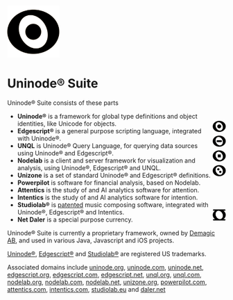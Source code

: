 <img src="uninode400sq.png" alt="Uninode logotype" height="120" width="120"/>

# Uninode® Suite

Uninode® Suite consists of these parts
* <div><strong>Uninode®</strong> is a framework for global type definitions and object identities, like Unicode for objects.<img src="uninode400sq.png" alt="Uninode logotype" height="30" width="30" align="right"/></div>
* <div><strong>Edgescript®</strong> is a general purpose scripting language, integrated with Uninode®.<img src="edgescript400sq.png" alt="Edgescript logotype" height="30" width="30" align="right"/></div>
* <div><strong>UNQL</strong> is Uninode® Query Language, for querying data sources using Uninode® and Edgescript®.<img src="unql400sq.png" alt="UNQL logotype" height="30" width="30" align="right"/></div>
* <div><strong>Nodelab</strong> is a client and server framework for visualization and analysis, using Uninode®, Edgescript® and UNQL.<img src="nodelab400sq.png" alt="Nodelab logotype" height="30" width="30" align="right"/></div>
* **Unizone** is a set of standard Uninode® and Edgescript® definitions.
* **Powerpilot** is software for financial analysis, based on Nodelab.
* **Attentics** is the study of and AI analytics software for attention.
* **Intentics** is the study of and AI analytics software for intention.
* <div><strong>Studiolab®</strong> is <a href="https://patents.google.com/patent/US9378718B1/en" target="_blank">patented</a> music composing software, integrated with Uninode®, Edgescript® and Intentics.<img src="studiolab400sq.png" alt="Studiolab logotype" height="30" width="30" align="right"/></div>
* **Net Daler** is a special purpose currency.

Uninode® Suite is currently a proprietary framework, owned by 
<a href="http://www.demagic.com" target="_blank">Demagic AB</a>, and used in various 
Java, Javascript and iOS projects.

<a href="https://trademarks.justia.com/780/37/uninode-78037205.html" target="_blank">Uninode®</a>,
<a href="https://trademarks.justia.com/858/04/edgescript-85804038.html" target="_blank">Edgescript®</a> and
<a href="https://trademarks.justia.com/783/92/studiolab-78392947.html" target="_blank">Studiolab®</a> 
are registered US trademarks.

Associated domains include
<a href="https://uninode.org" target="_blank">uninode.org</a>,
<a href="https://uninode.com" target="_blank">uninode.com</a>,
<a href="https://uninode.net" target="_blank">uninode.net</a>,
<a href="https://edgescript.org" target="_blank">edgescript.org</a>,
<a href="https://edgescript.com" target="_blank">edgescript.com</a>,
<a href="https://edgescript.net" target="_blank">edgescript.net</a>,
<a href="https://unql.org" target="_blank">unql.org</a>,
<a href="https://unql.com" target="_blank">unql.com</a>,
<a href="https://nodelab.org" target="_blank">nodelab.org</a>,
<a href="https://nodelab.com" target="_blank">nodelab.com</a>,
<a href="https://nodelab.net" target="_blank">nodelab.net</a>,
<a href="https://unizone.org" target="_blank">unizone.org</a>,
<a href="https://powerpilot.com" target="_blank">powerpilot.com</a>,
<a href="https://attentics.com" target="_blank">attentics.com</a>,
<a href="https://intentics.com" target="_blank">intentics.com</a>,
<a href="https://studiolab.eu" target="_blank">studiolab.eu</a> and
<a href="https://www.daler.net" target="_blank">daler.net</a>
